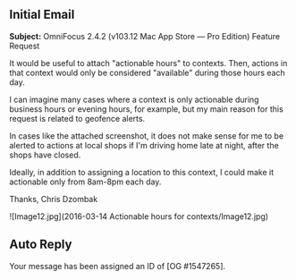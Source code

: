 ## Initial Email

**Subject:** OmniFocus 2.4.2 (v103.12 Mac App Store — Pro Edition) Feature Request

It would be useful to attach "actionable hours" to contexts. Then, actions in that context would only be considered "available" during those hours each day.

I can imagine many cases where a context is only actionable during business hours or evening hours, for example, but my main reason for this request is related to geofence alerts.

In cases like the attached screenshot, it does not make sense for me to be alerted to actions at local shops if I'm driving home late at night, after the shops have closed.

Ideally, in addition to assigning a location to this context, I could make it actionable only from 8am-8pm each day.

Thanks,
Chris Dzombak

![Image12.jpg](2016-03-14 Actionable hours for contexts/Image12.jpg)

## Auto Reply

Your message has been assigned an ID of [OG #1547265].
